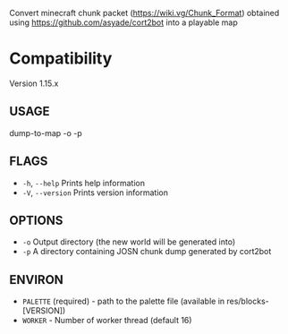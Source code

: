 Convert minecraft chunk packet (https://wiki.vg/Chunk_Format) obtained using https://github.com/asyade/cort2bot into a playable map

# Compatibility
Version 1.15.x

## USAGE
dump-to-map -o <output> -p <patch>

## FLAGS
* `-h`, `--help`       Prints help information
* `-V`, `--version`    Prints version information

## OPTIONS
* `-o` <output>        Output directory (the new world will be generated into)
* `-p` <patch>         A directory containing JOSN chunk dump generated by cort2bot

## ENVIRON
* `PALETTE` (required) - path to the palette file (available in res/blocks-[VERSION])
* `WORKER` - Number of worker thread (default 16)